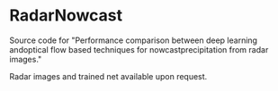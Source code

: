 # RadarNowcast
Source code for "Performance comparison between deep learning andoptical flow based techniques for nowcastprecipitation from radar images."

Radar images and trained net available upon request.
